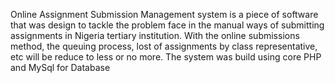 Online Assignment Submission Management system is a piece of software that was design to tackle the problem face in the manual ways of submitting assignments in Nigeria tertiary institution. With the online submissions method, the queuing process, lost of assignments by class representative, etc will be reduce to less or no more. The system was build using core PHP and MySql for Database
